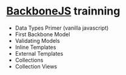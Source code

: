 # [BackboneJS](http://backbonejs.org/) trainning

* Data Types Primer (vanilla javascript)
* First Backbone Model
* Validating Models
* Inline Templates
* External Templates
* Collections
* Collection Views
